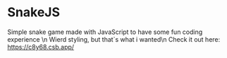# SnakeJS
Simple snake game made with JavaScript to have some fun coding experience
\n Wierd styling, but that\`s what i wanted\n
Check it out here: https://c8y68.csb.app/
